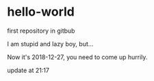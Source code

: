 # hello-world
first repository in gitbub

I am stupid and lazy boy, but...

Now it's 2018-12-27, you need to come up hurrily.


update at 21:17